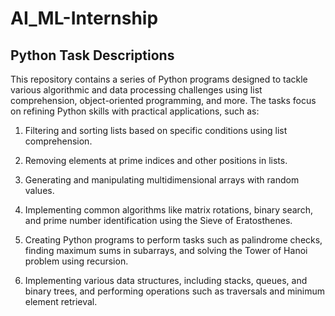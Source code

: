 # AI_ML-Internship

## Python Task Descriptions

This repository contains a series of Python programs designed to tackle various algorithmic and data processing challenges using list comprehension, object-oriented programming, and more. The tasks focus on refining Python skills with practical applications, such as:

1. Filtering and sorting lists based on specific conditions using list comprehension.

2. Removing elements at prime indices and other positions in lists.

3. Generating and manipulating multidimensional arrays with random values.

4. Implementing common algorithms like matrix rotations, binary search, and prime number identification using the Sieve of Eratosthenes.

5. Creating Python programs to perform tasks such as palindrome checks, finding maximum sums in subarrays, and solving the Tower of Hanoi problem using recursion.

6. Implementing various data structures, including stacks, queues, and binary trees, and performing operations such as traversals and minimum element retrieval.

